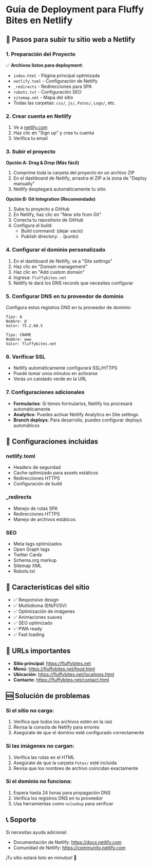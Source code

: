 # Guía de Deployment para Fluffy Bites en Netlify

## 🚀 Pasos para subir tu sitio web a Netlify

### 1. Preparación del Proyecto
✅ **Archivos listos para deployment:**
- `index.html` - Página principal optimizada
- `netlify.toml` - Configuración de Netlify
- `_redirects` - Redirecciones para SPA
- `robots.txt` - Configuración SEO
- `sitemap.xml` - Mapa del sitio
- Todas las carpetas: `css/`, `js/`, `Fotos/`, `Logo/`, etc.

### 2. Crear cuenta en Netlify
1. Ve a [netlify.com](https://netlify.com)
2. Haz clic en "Sign up" y crea tu cuenta
3. Verifica tu email

### 3. Subir el proyecto
**Opción A: Drag & Drop (Más fácil)**
1. Comprime toda la carpeta del proyecto en un archivo ZIP
2. En el dashboard de Netlify, arrastra el ZIP a la zona de "Deploy manually"
3. Netlify desplegará automáticamente tu sitio

**Opción B: Git Integration (Recomendado)**
1. Sube tu proyecto a GitHub
2. En Netlify, haz clic en "New site from Git"
3. Conecta tu repositorio de GitHub
4. Configura el build:
   - Build command: (dejar vacío)
   - Publish directory: `.` (punto)

### 4. Configurar el dominio personalizado
1. En el dashboard de Netlify, ve a "Site settings"
2. Haz clic en "Domain management"
3. Haz clic en "Add custom domain"
4. Ingresa: `fluffybites.net`
5. Netlify te dará los DNS records que necesitas configurar

### 5. Configurar DNS en tu proveedor de dominio
Configura estos registros DNS en tu proveedor de dominio:

```
Tipo: A
Nombre: @
Valor: 75.2.60.5

Tipo: CNAME
Nombre: www
Valor: fluffybites.net
```

### 6. Verificar SSL
- Netlify automáticamente configurará SSL/HTTPS
- Puede tomar unos minutos en activarse
- Verás un candado verde en la URL

### 7. Configuraciones adicionales
- **Formularios**: Si tienes formularios, Netlify los procesará automáticamente
- **Analytics**: Puedes activar Netlify Analytics en Site settings
- **Branch deploys**: Para desarrollo, puedes configurar deploys automáticos

## 🔧 Configuraciones incluidas

### netlify.toml
- Headers de seguridad
- Cache optimizado para assets estáticos
- Redirecciones HTTPS
- Configuración de build

### _redirects
- Manejo de rutas SPA
- Redirecciones HTTPS
- Manejo de archivos estáticos

### SEO
- Meta tags optimizados
- Open Graph tags
- Twitter Cards
- Schema.org markup
- Sitemap XML
- Robots.txt

## 📱 Características del sitio

- ✅ Responsive design
- ✅ Multiidioma (EN/FI/SV)
- ✅ Optimización de imágenes
- ✅ Animaciones suaves
- ✅ SEO optimizado
- ✅ PWA ready
- ✅ Fast loading

## 🎯 URLs importantes

- **Sitio principal**: https://fluffybites.net
- **Menú**: https://fluffybites.net/food.html
- **Ubicación**: https://fluffybites.net/locations.html
- **Contacto**: https://fluffybites.net/contact.html

## 🆘 Solución de problemas

### Si el sitio no carga:
1. Verifica que todos los archivos estén en la raíz
2. Revisa la consola de Netlify para errores
3. Asegúrate de que el dominio esté configurado correctamente

### Si las imágenes no cargan:
1. Verifica las rutas en el HTML
2. Asegúrate de que la carpeta `Fotos/` esté incluida
3. Revisa que los nombres de archivo coincidan exactamente

### Si el dominio no funciona:
1. Espera hasta 24 horas para propagación DNS
2. Verifica los registros DNS en tu proveedor
3. Usa herramientas como `nslookup` para verificar

## 📞 Soporte

Si necesitas ayuda adicional:
- Documentación de Netlify: https://docs.netlify.com
- Comunidad de Netlify: https://community.netlify.com

¡Tu sitio estará listo en minutos! 🎉
